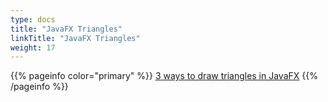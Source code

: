 ```yaml
---
type: docs
title: "JavaFX Triangles"
linkTitle: "JavaFX Triangles"
weight: 17
---
```


{{% pageinfo color="primary" %}}
[3 ways to draw triangles in JavaFX](https://edencoding.com/3-ways-to-draw-triangles-in-javafx-all-with-free-code/)
{{% /pageinfo %}}

